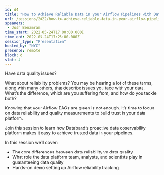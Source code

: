 ```yaml
---
id: d4
title: "How to Achieve Reliable Data in your Airflow Pipelines with Databand"
url: /sessions/2022/how-to-achieve-reliable-data-in-your-airflow-pipelines-with-databand
speakers:
 - Josh Benamram
time_start: 2022-05-24T17:00:00.000Z
time_end: 2022-05-24T17:25:00.000Z
session_type: "Presentation"
hosted_by: "NYC"
presence: remote
block: d
slot: 4
---
```


Have data quality issues? 
 
What about reliability problems? You may be hearing a lot of these terms, along with many others, that describe issues you face with your data. What’s the difference, which are you suffering from, and how do you tackle both? 
 
Knowing that your Airflow DAGs are green is not enough. It’s time to focus on data reliability and quality measurements to build trust in your data platform. 
 
Join this session to learn how Databand’s proactive data observability platform makes it easy to achieve trusted data in your pipelines.
   
In this session we’ll cover:
  * The core differences between data reliability vs data quality
  * What role the data platform team, analysts, and scientists play in guaranteeing data quality
  * Hands-on demo setting up Airflow reliability tracking

